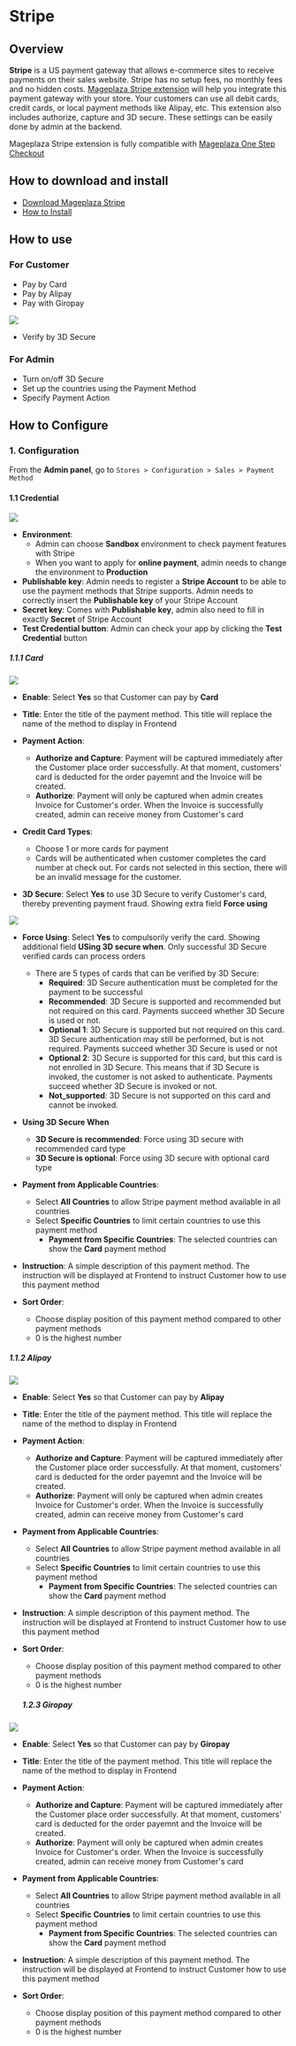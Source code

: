 # Stripe

## Overview

**Stripe** is a US payment gateway that allows e-commerce sites to receive payments on their sales website. Stripe has no setup fees, no monthly fees and no hidden costs. [Mageplaza Stripe extension](https://www.mageplaza.com/magento-2-stripe/) will help you integrate this payment gateway with your store. Your customers can use all debit cards, credit cards, or local payment methods like Alipay, etc. This extension also includes authorize, capture and 3D secure. These settings can be easily done by admin at the backend.

Mageplaza Stripe extension is fully compatible with [Mageplaza One Step Checkout](https://www.mageplaza.com/magento-2-one-step-checkout-extension/)

## How to download and install

- [Download Mageplaza Stripe](https://www.mageplaza.com/magento-2-stripe/)
- [How to Install](https://www.mageplaza.com/install-magento-2-extension/)


## How to use
### For Customer

- Pay by Card
- Pay by Alipay
- Pay with Giropay

![](https://i.imgur.com/MYcGbJ8.png)

- Verify by 3D Secure

### For Admin
- Turn on/off 3D Secure
- Set up the countries using the Payment Method
- Specify Payment Action


## How to Configure
### 1. Configuration

From the **Admin panel**, go to `Stores > Configuration > Sales > Payment Method`

#### 1.1 Credential

![](https://i.imgur.com/UaBM8vk.png)

- **Environment**:
  - Admin can choose **Sandbox** environment to check payment features with Stripe
  - When you want to apply for **online payment**, admin needs to change the environment to **Production**
- **Publishable key**: Admin needs to register a **Stripe Account** to be able to use the payment methods that Stripe supports. Admin needs to correctly insert the **Publishable key** of your Stripe Account
- **Secret key**: Comes with **Publishable key**, admin also need to fill in exactly **Secret** of Stripe Account
- **Test Credential button**: Admin can check your app by clicking the **Test Credential** button

##### 1.1.1 Card

![](https://i.imgur.com/VH47B1K.png)

- **Enable**: Select **Yes** so that Customer can pay by **Card**

- **Title**: Enter the title of the payment method. This title will replace the name of the method to display in Frontend

- **Payment Action**:
  - **Authorize and Capture**: Payment will be captured immediately after the Customer place order successfully. At that moment, customers' card is deducted for the order payemnt and the Invoice will be created. 
  - **Authorize**: Payment will only be captured when admin creates Invoice for Customer's order. When the Invoice is successfully created, admin can receive money from Customer's card
  
- **Credit Card Types**:
  - Choose 1 or more cards for payment
  - Cards will be authenticated when customer completes the card number at check out. For cards not selected in this section, there will be an invalid message for the customer.
  
- **3D Secure**: Select **Yes** to use 3D Secure to verify Customer's card, thereby preventing payment fraud. Showing extra field **Force using**

![](https://i.imgur.com/eWkoUeF.png)

  - **Force Using**: Select **Yes** to compulsorily verify the card. Showing additional field **USing 3D secure when**. Only successful 3D Secure verified cards can process orders
    - There are 5 types of cards that can be verified by 3D Secure:
      - **Required**: 3D Secure authentication must be completed for the payment to be successful
      - **Recommended**: 3D Secure is supported and recommended but not required on this card. Payments succeed whether 3D Secure is used or not.
      - **Optional 1**: 3D Secure is supported but not required on this card. 3D Secure authentication may still be performed, but is not required. Payments succeed whether 3D Secure is used or not
      - **Optional 2**: 3D Secure is supported for this card, but this card is not enrolled in 3D Secure. This means that if 3D Secure is invoked, the customer is not asked to authenticate. Payments succeed whether 3D Secure is invoked or not.
      - **Not_supported**: 3D Secure is not supported on this card and cannot be invoked.

  - **Using 3D Secure When**
    - **3D Secure is recommended**: Force using 3D secure with recommended card type
    - **3D Secure is optional**: Force using 3D secure with optional card type
    
- **Payment from Applicable Countries**:
  - Select **All Countries** to allow Stripe payment method available in all countries
  - Select **Specific Countries** to limit certain countries to use this payment method
    - **Payment from Specific Countries**: The selected countries can show the **Card** payment method
    
- **Instruction**: A simple description of this payment method. The instruction will be displayed at Frontend to instruct Customer how to use this payment method

- **Sort Order**:
  - Choose display position of this payment method compared to other payment methods
  - 0 is the highest number


##### 1.1.2 Alipay

![](https://i.imgur.com/aYOsnjj.png)

- **Enable**: Select **Yes** so that Customer can pay by **Alipay**

- **Title**: Enter the title of the payment method. This title will replace the name of the method to display in Frontend

- **Payment Action**:
  - **Authorize and Capture**: Payment will be captured immediately after the Customer place order successfully. At that moment, customers' card is deducted for the order payemnt and the Invoice will be created. 
  - **Authorize**: Payment will only be captured when admin creates Invoice for Customer's order. When the Invoice is successfully created, admin can receive money from Customer's card
- **Payment from Applicable Countries**:
  - Select **All Countries** to allow Stripe payment method available in all countries
  - Select **Specific Countries** to limit certain countries to use this payment method
    - **Payment from Specific Countries**: The selected countries can show the **Card** payment method
- **Instruction**: A simple description of this payment method. The instruction will be displayed at Frontend to instruct Customer how to use this payment method
- **Sort Order**:
  - Choose display position of this payment method compared to other payment methods
  - 0 is the highest number
  
  
  ##### 1.2.3 Giropay

![](https://i.imgur.com/ASKVpoj.png)


- **Enable**: Select **Yes** so that Customer can pay by **Giropay**

- **Title**: Enter the title of the payment method. This title will replace the name of the method to display in Frontend

- **Payment Action**:
  - **Authorize and Capture**: Payment will be captured immediately after the Customer place order successfully. At that moment, customers' card is deducted for the order payemnt and the Invoice will be created. 
  - **Authorize**: Payment will only be captured when admin creates Invoice for Customer's order. When the Invoice is successfully created, admin can receive money from Customer's card
- **Payment from Applicable Countries**:
  - Select **All Countries** to allow Stripe payment method available in all countries
  - Select **Specific Countries** to limit certain countries to use this payment method
    - **Payment from Specific Countries**: The selected countries can show the **Card** payment method
- **Instruction**: A simple description of this payment method. The instruction will be displayed at Frontend to instruct Customer how to use this payment method
- **Sort Order**:
  - Choose display position of this payment method compared to other payment methods
  - 0 is the highest number

